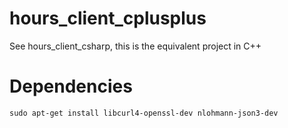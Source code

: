 # hours_client_cplusplus
See hours_client_csharp, this is the equivalent project in C++

# Dependencies

```
sudo apt-get install libcurl4-openssl-dev nlohmann-json3-dev
```
